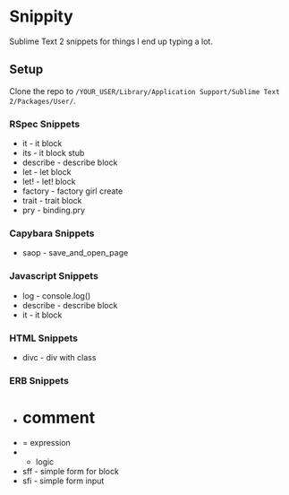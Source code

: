# Snippity

Sublime Text 2 snippets for things I end up typing a lot.

## Setup

Clone the repo to `/YOUR_USER/Library/Application Support/Sublime Text 2/Packages/User/`.

### RSpec Snippets

- it - it block
- its - it block stub
- describe - describe block
- let - let block
- let! - let! block
- factory - factory girl create
- trait - trait block
- pry - binding.pry

### Capybara Snippets

- saop - save_and_open_page

### Javascript Snippets

- log - console.log()
- describe - describe block
- it - it block

### HTML Snippets

- divc - div with class

### ERB Snippets

- # comment
- = expression
- - logic
- sff - simple form for block
- sfi - simple form input
